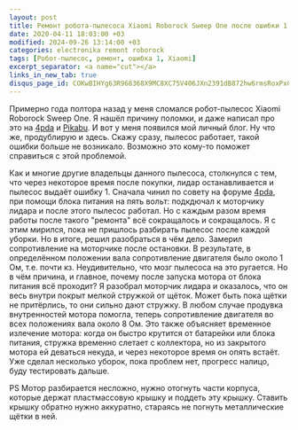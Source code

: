 ```yaml
---
layout: post
title: Ремонт робота-пылесоса Xiaomi Roborock Sweep One после ошибки 1
date: 2020-04-11 18:03:00 +03
modified: 2024-09-26 13:14:00 +03
categories: electronika remont roborock
tags: [Робот-пылесос, ремонт, ошибка 1, Xiaomi]
excerpt_separator: <a name="cut"></a>
links_in_new_tab: true
disqus_page_id: COKwBIHYg63R968368X9MC8XC75V406JXn2391dB872hw6rmsRoxPxC7pSIweRgV
---
```

Примерно года полтора назад у меня сломался робот-пылесос Xiaomi Roborock Sweep One. Я нашёл причину поломки, и даже написал про это на [4pda](http://4pda.ru/forum/index.php?s=&showtopic=875541&view=findpost&p=84672407) и [Pikabu](https://pikabu.ru/story/remont_robota_pyilesosa_mi_vacuum_besplatno_6962086?cid=150975969). И вот у меня появился мой личный блог. Ну что же, продублирую и здесь. Скажу сразу, пылесос работает, такой ошибки больше не возникало. Возможно это кому-то поможет справиться с этой проблемой.

<a name="cut"></a>
Как и многие другие владельцы данного пылесоса, столкнулся с тем, что через некоторое время после покупки, лидар останавливается и пылесос выдаёт ошибку 1. Сначала чинил по совету на форуме [4pda](http://4pda.ru/forum/index.php?showtopic=875541), при помощи блока питания на пять вольт: подкдючал к моторчику лидара и после этого пылесос работал. Но с каждым разом время работы после такого "ремонта" всё сокращалось и сокращалось. Я с этим мирился, пока не пришлось разбирать пылесос после каждой уборки. Но в итоге, решил разобраться в чём дело. Замерил сопротивление на моторчике после остановки. В результате, в определённом положении вала сопротивление двигателя было около 1 Ом, т.е. почти кз. Неудивительно, что мозг пылесоса на это ругается. Но в чём причина, и главное, почему после запуска мотора от блока питания всё проходит? Я разобрал моторчик лидара и оказалось, что он весь внутри покрыт мелкой стружкой от щёток. Может быть пока щётки не притёрлись, то они сильно дают стружку. В любом случае продувка внутренностей мотора помогла, теперь сопротивление двигателя во всех положениях вала около 8 Ом. Это также объясняет временное излечение мотора: когда он быстро крутится от батарейки или блока питания, стружка временно слетает с коллектора, но из закрытого мотора ей деваться некуда, и через некоторое время он опять встаёт. Уже сделал несколько уборок, пока проблем нет, прогресс налицо, буду тестировать дальше.

PS Мотор разбирается несложно, нужно отогнуть части корпуса, которые держат пластмассовую крышку и поддеть эту крышку. Ставить крышку обратно нужно аккуратно, стараясь не погнуть металлические щётки в ней.
